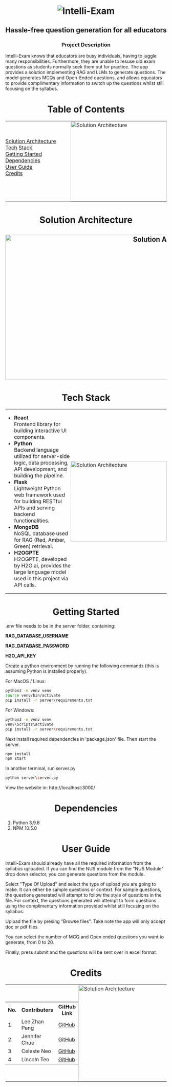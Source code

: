 <p><h1 align="center"> 

![Intelli-Exam](https://gcdnb.pbrd.co/images/K5lQygPw4F84.png?o=1) 
</h1></p>


<h2 align="center">    
    
Hassle-free question generation for all educators
    
</h2>

<div>
<h3 align="center">    
Project Description
</h3>
Intelli-Exam knows that educators are busy individuals, having to juggle many responsibilities. Furthermore, they are unable to resuse old exam questions as students normally seek them out for practice. The app provides a solution implementing RAG and LLMs to generate questions. The model generates MCQs and Open-Ended questions, and allows equcators to provide complimentary information to switch up the questions whilst still focusing on the syllabus.
</div>

<div>
    <h1 align="center">Table of Contents</h1>
    <table style="border: none; border-collapse: collapse;">
        <tr>
            <td style="width: 50%; padding: 0;">
                <ul style="list-style-type: none; padding-left: 0; margin-top: -10px;">
                    <li><a href="#solution-architecture">Solution Architecture</a></li>
                    <li><a href="#tech-stack">Tech Stack</a></li>
                    <li><a href="#start-up">Getting Started</a></li>
                    <li><a href="#dependencies">Dependencies</a></li>
                    <li><a href="#user-guide">User Guide</a></li>
                    <li><a href="#credits">Credits</a></li>
                </ul>
            </td>
            <td style="width: 50%; padding: 0;">
                <a href="https://cdn.dribbble.com/users/337865/screenshots/3209990/book-loader_v1.4_transp_800x600.gif" target="_blank">
                    <img alt="Solution Architecture" src="https://cdn.dribbble.com/users/337865/screenshots/3209990/book-loader_v1.4_transp_800x600.gif" width="300" height="250" style="display: block; margin: 0 auto;" />
                </a>
            </td>
        </tr>
    </table>
</div>

<a name="solution-architecture"></a>
<p><h1 align="center"> Solution Architecture </h1></p>  

<h2 align="center">
    <a href="https://pasteboard.co/O3hf9asyhEG0.jpg" target="blank_">
        <img alt="Solution Architecture" src="https://gcdnb.pbrd.co/images/O3hf9asyhEG0.jpg?o=1" width="1000" height="450" />
    </a>
</h2>

<a name="tech-stack"></a>
<p><h1 align="center"> Tech Stack </h1></p>  

<table style="border: none; border-collapse: collapse;">
    <tr>
        <td style="width: 50%; padding: 0;">
            <ul>
                <li><strong>React</strong><br>Frontend library for building interactive UI components.</li>
                <li><strong>Python</strong><br>Backend language utilized for server-side logic, data processing, API development, and building the pipeline.</li>
                <li><strong>Flask</strong><br>Lightweight Python web framework used for building RESTful APIs and serving backend functionalities.</li>
                <li><strong>MongoDB</strong><br>NoSQL database used for RAG (Red, Amber, Green) retrieval.</li>
                <li><strong>H2OGPTE</strong><br>H2OGPTE, developed by H2O.ai, provides the large language model used in this project via API calls.</li>
            </ul>
        </td>
        <td style="width: 50%; padding: 0;">
            <div style="display: flex; align-items: center;">
                <img alt="Solution Architecture" src="https://i.pinimg.com/originals/e1/f6/60/e1f660eef59d0ea6e12a97512bc3eb04.gif" width="300" height="250" />
            </div>
        </td>
    </tr>
</table>


<a name="start-up"></a>
<p><h1 align="center"> Getting Started </h1></p>  

.env file needs to be in the server folder, containing:

**RAG_DATABASE_USERNAME**

**RAG_DATABASE_PASSWORD**

**H2O_API_KEY**

Create a python environment by running the following commands (this is assuming Python is installed properly).

For MacOS / Linux:

```sh
python3 -m venv venv
source venv/bin/activate
pip install -r server/requirements.txt
```

For Windows:

```sh
python3 -m venv venv
venv\Scripts\activate
pip install -r server\requirements.txt
```

Next install required dependencies in 'package.json' file. Then start the server.

```sh
npm install
npm start
```
In another terminal, run server.py
```sh
python server\server.py
```

View the website in: http://localhost:3000/

<a name="dependencies"></a>
<p><h1 align="center"> Dependencies </h1></p>  

1) Python 3.9.6
2) NPM 10.5.0

<a name="user-guide"></a>
<p><h1 align="center"> User Guide </h1></p>  

Intelli-Exam should already have all the required information from the syllabus uploaded. If you can find the NUS module from the "NUS Module" drop down selector, you can generate questions from the module.

Select "Type Of Upload" and select the type of upload you are going to make. It can either be sample questions or context. For sample questions, the questions generated will attempt to follow the style of questions in the file. 
For context, the questions generated will attempt to form questions using the complimentary information provided whilst still focusing on the syllabus.

Upload the file by presing "Browse files". Take note the app will only accept doc or pdf files.

You can select the number of MCQ and Open ended questions you want to generate, from 0 to 20.

Finally, press submit and the questions will be sent over in excel format.

<a name="credits"></a>
<p><h1 align="center"> Credits </h1></p>  
<table style="border: none; border-collapse: collapse;">
    <tr>
        <td style="width: 50%; padding: 0;">
            <table>
                <tr>
                    <th>No.</th>
                    <th>Contributers</th>
                    <th>GitHub Link</th>
                </tr>
                <tr>
                    <td>1</td>
                    <td>Lee Zhan Peng</td>
                    <td><a href="https://github.com/leezhanpeng" target="_blank">GitHub</a></td>
                </tr>
                <tr>
                    <td>2</td>
                    <td>Jennifer Chue</td>
                    <td><a href="https://github.com/jenniferchue16" target="_blank">GitHub</a></td>
                </tr>
                <tr>
                    <td>3</td>
                    <td>Celeste Neo</td>
                    <td><a href="https://github.com/celneo7" target="_blank">GitHub</a></td>
                </tr>
                <tr>
                    <td>4</td>
                    <td>Lincoln Teo</td>
                    <td><a href="https://github.com/BreatheManually" target="_blank">GitHub</a></td>
                </tr>
            </table>
        </td>
        <td style="width: 50%; padding: 0;">
            <a href="https://lordicon.com/icons/wired/lineal/957-team-work.gif" target="_blank">
                <img alt="Solution Architecture" src="https://lordicon.com/icons/wired/lineal/957-team-work.gif" width="300" height="300" />
            </a>
        </td>
    </tr>
</table>


